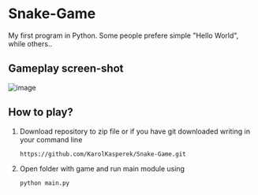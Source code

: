 # Snake-Game
My first program in Python. Some people prefere simple "Hello World", while others..

## Gameplay screen-shot
![image](https://github.com/KarolKasperek/Snake-Game/assets/105314335/e587895b-88fc-46b0-a989-533226503ba8)


## How to play?
1) Download repository to zip file or if you have git downloaded writing in your command line
   ```
   https://github.com/KarolKasperek/Snake-Game.git
   ```

2) Open folder with game and run main module using
   ```
   python main.py
   ```
